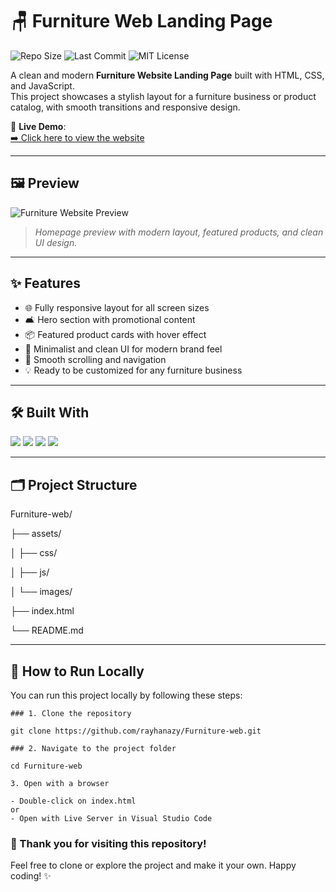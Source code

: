 # 🪑 Furniture Web Landing Page

![Repo Size](https://img.shields.io/github/repo-size/rayhanazy/Furniture-web)
![Last Commit](https://img.shields.io/github/last-commit/rayhanazy/Furniture-web)
![MIT License](https://img.shields.io/github/license/rayhanazy/Furniture-web)

A clean and modern **Furniture Website Landing Page** built with HTML, CSS, and JavaScript.  
This project showcases a stylish layout for a furniture business or product catalog, with smooth transitions and responsive design.

🔗 **Live Demo**:  
[➡️ Click here to view the website](https://rayhanazy.github.io/Furniture-web/)

---

## 🖼️ Preview

![Furniture Website Preview](https://raw.githubusercontent.com/rayhanazy/Furniture-web/main/assets/images/furniture-preview.png)

> _Homepage preview with modern layout, featured products, and clean UI design._

---

## ✨ Features

- 🌐 Fully responsive layout for all screen sizes
- 🛋️ Hero section with promotional content
- 📦 Featured product cards with hover effect
- 🎨 Minimalist and clean UI for modern brand feel
- 🔽 Smooth scrolling and navigation
- 💡 Ready to be customized for any furniture business

---

## 🛠️ Built With

<p>
  <img src="https://img.shields.io/badge/HTML5-E34F26?style=for-the-badge&logo=html5&logoColor=white" />
  <img src="https://img.shields.io/badge/CSS3-1572B6?style=for-the-badge&logo=css3&logoColor=white" />
  <img src="https://img.shields.io/badge/JavaScript-F7DF1E?style=for-the-badge&logo=javascript&logoColor=black" />
  <img src="https://img.shields.io/badge/Responsive-Design-green?style=for-the-badge" />
</p>

---

## 🗂️ Project Structure

Furniture-web/

├── assets/

│ ├── css/

│ ├── js/

│ └── images/

├── index.html

└── README.md

---

## 🚀 How to Run Locally

You can run this project locally by following these steps:
```
### 1. Clone the repository

git clone https://github.com/rayhanazy/Furniture-web.git

### 2. Navigate to the project folder

cd Furniture-web

3. Open with a browser

- Double-click on index.html
or
- Open with Live Server in Visual Studio Code
```


### 🎉 Thank you for visiting this repository!
Feel free to clone or explore the project and make it your own. Happy coding! ✨
